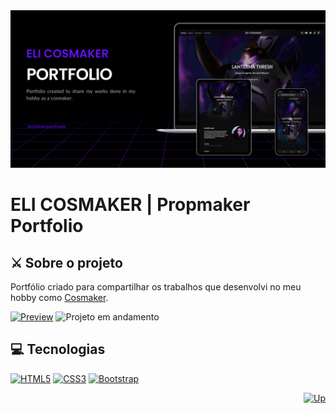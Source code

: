 <div id="top" align="center">
  <a href="https://elidianaandrade.github.io/elicosmaker">
    <img alt="Eli Cosmaker" src="https://github.com/elidianaandrade/utilities/blob/main/templates/README/img/covers/elicosmaker.png?raw=true">
  </a>
</div>

# ELI COSMAKER | Propmaker Portfolio

## ⚔ Sobre o projeto
Portfólio criado para compartilhar os trabalhos que desenvolvi no meu hobby como [Cosmaker](https://www.instagram.com/elicosmaker/).

[![Preview](https://img.shields.io/badge/Preview-000?style=for-the-badge&logo=github&logoColor=7520FF)](https://elidianaandrade.github.io/elicosmaker/)
![Projeto em andamento](https://img.shields.io/badge/Project%20In%20Progress-7520FF?style=for-the-badge)

## 💻 Tecnologias
[![HTML5](https://img.shields.io/badge/HTML5-000?style=for-the-badge&logo=html5&logoColor=7520FF)](https://developer.mozilla.org/pt-BR/docs/Web/HTML)
[![CSS3](https://img.shields.io/badge/CSS3-000?style=for-the-badge&logo=css3&logoColor=7520FF)](https://developer.mozilla.org/pt-BR/docs/Web/CSS)
[![Bootstrap](https://img.shields.io/badge/Bootstrap5-000?style=for-the-badge&logo=bootstrap&logoColor=7520FF)](https://getbootstrap.com/docs/5.2/getting-started/introduction/)

<div align="right">
  <a href="#top">
    <img alt="Up" height="25" src="https://raw.githubusercontent.com/FortAwesome/Font-Awesome/6.x/svgs/solid/angle-up.svg">
  </a>
</div>

